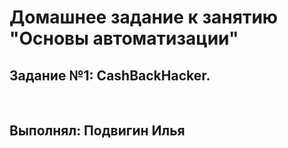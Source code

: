 # Домашнее задание к занятию "Основы автоматизации"
## Задание №1: CashBackHacker.

<br>

## Выполнял: Подвигин Илья
